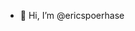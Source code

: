 - 👋 Hi, I’m @ericspoerhase


<!---
ericspoerhase/ericspoerhase is a ✨ special ✨ repository because its `README.md` (this file) appears on your GitHub profile.
You can click the Preview link to take a look at your changes.
--->
